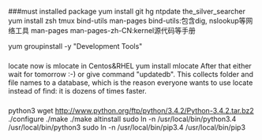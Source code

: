 ###must installed package
yum install git hg ntpdate the_silver_searcher
yum install zsh tmux bind-utils man-pages
bind-utils:包含dig, nslookup等网络工具
man-pages man-pages-zh-CN:kernel源代码等手册

yum groupinstall -y "Development Tools"


###
locate now is mlocate in Centos&RHEL
yum install mlocate
After that either wait for tomorrow :-) or give command "updatedb". This collects folder and file names to a database, which is the reason everyone wants to use locate instead of find: it is dozens of times faster.


###
python3
wget http://www.python.org/ftp/python/3.4.2/Python-3.4.2.tar.bz2
./configure
./make
./make altinstall
sudo ln -n /usr/local/bin/python3.4 /usr/local/bin/python3
sudo ln -n /usr/local/bin/pip3.4 /usr/local/bin/pip3


